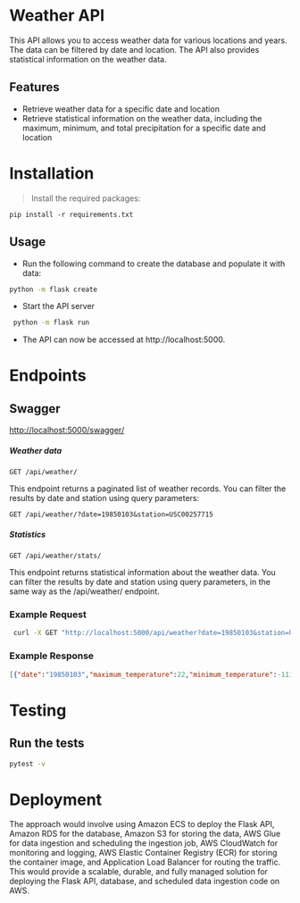 # Weather API

This API allows you to access weather data for various locations and years. The data can be filtered by date and location. The API also provides statistical information on the weather data.

## Features
- Retrieve weather data for a specific date and location
- Retrieve statistical information on the weather data, including the maximum, minimum, and total precipitation for a specific date and location



# Installation

>Install the required packages:
```base
pip install -r requirements.txt
```

## Usage

- Run the following command to create the database and populate it with data:

```bash
python -m flask create
```

- Start the API server
```bash
 python -m flask run
```
- The API can now be accessed at http://localhost:5000.

# Endpoints

## **Swagger**
[http://localhost:5000/swagger/](http://localhost:5000/swagger/)

##### Weather data
```
GET /api/weather/
```
This endpoint returns a paginated list of weather records. You can filter the results by date and station using query parameters:
```
GET /api/weather/?date=19850103&station=USC00257715
```
##### Statistics
```
GET /api/weather/stats/

```
This endpoint returns statistical information about the weather data. You can filter the results by date and station using query parameters, in the same way as the /api/weather/ endpoint.

### Example Request

``` bash
 curl -X GET "http://localhost:5000/api/weather?date=19850103&station=USC00257715"
```
### Example Response
```json
[{"date":"19850103","maximum_temperature":22,"minimum_temperature":-111,"precipitation":0,"station":"USC00257715"}]
```


# Testing

## Run the tests

```bash
pytest -v
```


# Deployment
The approach would involve using Amazon ECS to deploy the Flask API, Amazon RDS for the database, Amazon S3 for storing the data, AWS Glue for data ingestion and scheduling the ingestion job, AWS CloudWatch for monitoring and logging, AWS Elastic Container Registry (ECR) for storing the container image, and Application Load Balancer for routing the traffic. This would provide a scalable, durable, and fully managed solution for deploying the Flask API, database, and scheduled data ingestion code on AWS.
